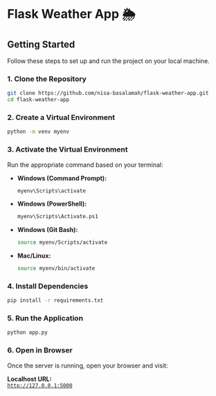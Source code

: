 # Flask Weather App 🌦️  

## Getting Started  

Follow these steps to set up and run the project on your local machine.  

### 1. Clone the Repository  
```bash
git clone https://github.com/nisa-basalamah/flask-weather-app.git
cd flask-weather-app
```

### 2. Create a Virtual Environment
```bash
python -m venv myenv
```

### 3. Activate the Virtual Environment
Run the appropriate command based on your terminal:  

- **Windows (Command Prompt):**
  ```bash
  myenv\Scripts\activate
  ```
- **Windows (PowerShell):**
  ```bash
  myenv\Scripts\Activate.ps1
  ```
- **Windows (Git Bash):**
  ```bash
  source myenv/Scripts/activate
  ```
- **Mac/Linux:**
  ```bash
  source myenv/bin/activate
  ```

### 4. Install Dependencies
```bash
pip install -r requirements.txt
```

### 5. Run the Application
```bash
python app.py
```

### 6. Open in Browser
Once the server is running, open your browser and visit:

**Localhost URL:**  
[`http://127.0.0.1:5000`](http://127.0.0.1:5000)
